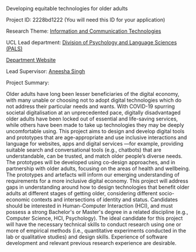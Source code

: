 Developing equitable technologies for older adults

Project ID: 2228bd1222
(You will need this ID for your application)

Research Theme: [Information and Communication Technologies](../themes/information-and-communication-technologies.md)

UCL Lead department: [Division of Psychology and Language Sciences (PALS)](../departments/division-of-psychology-and-language-sciences.md)

[Department Website](https://www.ucl.ac.uk/pals)

Lead Supervisor: [Aneesha Singh](https://iris.ucl.ac.uk/iris/browse/profile?upi=ASING59)

Project Summary:

Older adults have long been lesser beneficiaries of the digital economy, with many unable or choosing not to adopt digital technologies which do not address their particular needs and wants. With COVID-19 spurring societal digitalisation at an unprecedented pace, digitally disadvantaged older adults have been locked out of essential and life-saving services, while others have been made to take up technologies they may be deeply uncomfortable using. 
 This project aims to design and develop digital tools and prototypes that are age-appropriate and use inclusive interactions and language for websites, apps and digital services —for example, providing suitable search and conversational tools (e.g., chatbots) that are understandable, can be trusted, and match older people’s diverse needs. The prototypes will be developed using co-design approaches, and in partnership with older adults, focusing on the areas of health and wellbeing. The prototypes and artefacts will inform our emerging understanding of requirements for a more inclusive digital economy. This project will address gaps in understanding around how to design technologies that benefit older adults at different stages of getting older, considering different socio-economic contexts and intersections of identity and status. 
 Candidates should be interested in Human-Computer Interaction (HCI), and must possess a strong Bachelor's or Master's degree in a related discipline (e.g., Computer Science, HCI, Psychology). The ideal candidate for this project will have the necessary technical skills to conduct research using one or more of empirical methods (i.e., quantitative experiments conducted in the lab or qualitative studies) and design skills. Experience of software development and relevant previous research experience are desirable.
